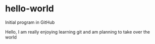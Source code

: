 # hello-world
Initial program in GitHub

Hello, I am really enjoying learning git and am planning to take over the world
